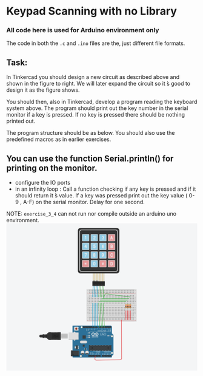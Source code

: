 
# Keypad Scanning with no Library
### All code here is used for Arduino environment only

The code in both the `.c` and `.ino` files are the, just different file formats.

## Task:
In  Tinkercad  you  should  design  a  new  circuit  as  described 
above and shown in the figure to right. We will later expand 
the circuit so it ́s good to design it as the figure shows. 
 
You should then, also in Tinkercad, develop a program 
reading  the  keyboard  system  above.  The  program  should 
print  out  the  key  number  in  the  serial  monitor  if  a  key  is 
pressed. If no key is pressed there should be nothing printed 
out.  
 
The program structure should be as below. You should also 
use the predefined macros as in earlier exercises.  
 
You can use the function Serial.println() for printing 
on the monitor. 
------------------------------------------------------------------------ 
- configure the IO ports 
- in an infinity loop : 
     Call a function checking if any key is pressed and if it 
     should return it ́s value. 
     If a key was pressed print out the key value ( 0-9 , 
     A-F) on the serial monitor. 
     Delay for one second. 

NOTE: `exercise_3_4` can not run nor compile outside an arduino uno environment.
<img src="./3_4.png">

